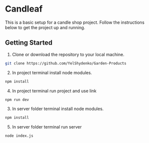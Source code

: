 # Candleaf

This is a basic setup for a candle shop project. Follow the instructions below to get the project up and running.

## Getting Started

1. Clone or download the repository to your local machine.

```bash
git clone https://github.com/YelShydenko/Garden-Products
``` 

2. In project terminal install node modules.

```bash
npm install
```

4. In project terminal run project and use link 

```bash
npm run dev
``` 

3. In server folder terminal install node modules.

```bash
npm install
``` 

5. In server folder terminal run server

```bash
node index.js
```